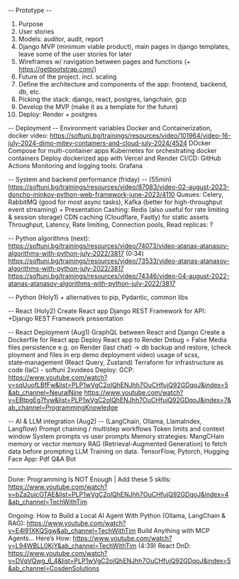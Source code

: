 -- Prototype --
1. Purpose
2. User stories
3. Models: auditor, audit, report
4. Django MVP (minimum viable product), main pages in django templates, leave some of the user stories for later
5. Wireframes w/ navigation between pages and functions (+ https://getbootstrap.com/)
6. Future of the project. incl. scaling
7. Define the architecture and components of the app: frontend, backend, db, etc.
8. Picking the stack: django, react, postgres, langchain, gcp
9. Develop the MVP (make it as a template for the future)
10. Deploy: Render + postgres


-- Deployment --
Environment variables
Docker and Containerization, docker video: https://softuni.bg/trainings/resources/video/101964/video-16-july-2024-dimo-mitev-containers-and-cloud-july-2024/4524
DOcker Compose for multi-container apps
Kubernetes for orchestrating docker containers
Deploy dockerized app with Vercel and Render
CI/CD: GitHub Actions
Monitoring and logging tools: Grafana


-- System and backend performance (friday) --
(55min) https://softuni.bg/trainings/resources/video/87083/video-02-august-2023-doncho-minkov-python-web-framework-june-2023/4110
Queues: Celery, RabbitMQ (good for most async tasks), Kafka (better for high-throughput event streaming) + Presentation
Cashing: Redis (also useful for rate limiting & session storage)
CDN caching (Cloudflare, Fastly) for static assets
Throughput, Latency, Rate limiting, Connection pools, Read replicas: ?


-- Python algorithms (next):
https://softuni.bg/trainings/resources/video/74073/video-atanas-atanasov-algorithms-with-python-july-2022/3817 (0:34)
https://softuni.bg/trainings/resources/video/73533/video-atanas-atanasov-algorithms-with-python-july-2022/3817
https://softuni.bg/trainings/resources/video/74346/video-04-august-2022-atanas-atanasov-algorithms-with-python-july-2022/3817

-- Python (Holy1) + alternatives to pip, Pydantic, common libs


-- React (Holy2)
Create React app
Django REST Framework for API: +Django REST Framework presentation


-- React Deployment (Aug1)
GraphQL between React and Django
Create a Dockerfile for React app
Deploy React app to Render
Debug = False
Media files persistence e.g. on Render (last chat) -> db backup and restore, (check ployment and files in erp demo deployment video)
usage of scss, state‑management (React Query, Zustand)
Terraform for infrastructure as code (IaC) - softuni 2xvideos
Deploy: GCP: 
https://www.youtube.com/watch?v=sqUuofLBfFw&list=PLP1wVgC2olQhENJhh7OuCHfujQ92GDqoJ&index=5&ab_channel=NeuralNine
https://www.youtube.com/watch?v=EBtpgEg7fvw&list=PLP1wVgC2olQhENJhh7OuCHfujQ92GDqoJ&index=7&ab_channel=ProgrammingKnowledge


-- AI & LLM integration (Aug2) --  (LangChain, Ollama, LlamaIndex, Langflow)
Prompt chaining / multistep workflows
Token limits and context window
System prompts vs user prompts
Memory strategies: MangCHain memory or vector memory
RAG (Retrieval-Augmented Generation) to fetch data before prompting
LLM Training on data. TensorFlow, Pytorch, Hugging Face
App: Pdf Q&A Bot


-------------------------------------------------------------------------
Done:
Programming Is NOT Enough | Add these 5 skills: https://www.youtube.com/watch?v=bZa2uicOTAE&list=PLP1wVgC2olQhENJhh7OuCHfujQ92GDqoJ&index=4&ab_channel=TechWithTim

Ongoing:
How to Build a Local AI Agent With Python (Ollama, LangChain & RAG): https://www.youtube.com/watch?v=E4l91XKQSgw&ab_channel=TechWithTim
Build Anything with MCP Agents… Here’s How: https://www.youtube.com/watch?v=L94WBLL0KjY&ab_channel=TechWithTim (4:39)
React DnD: https://www.youtube.com/watch?v=DVqVQwg_6_4&list=PLP1wVgC2olQhENJhh7OuCHfujQ92GDqoJ&index=5&ab_channel=CosdenSolutions


